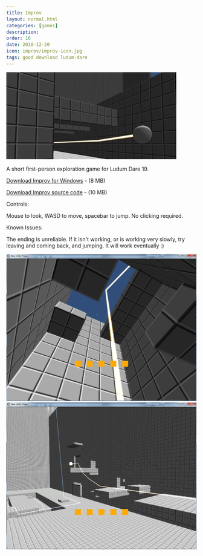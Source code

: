 ```yaml
---
title: Improv
layout: normal.html
categories: [games]
description: 
order: 16
date: 2010-12-20
icon: improv/improv-icon.jpg
tags: good download ludum-dare
---
```


<p><img src="improv-banner.jpg"></p>

<p>A short first-person exploration game for Ludum Dare 19.</p>

<p><a href="improv-ludumdare19.zip">Download Improv for Windows</a> - (8 MB)</p>
<p><a href="improv-ld19-source-small.zip">Download Improv source code</a> - (10 MB)</p>

<p>Controls:</p> 

<p>Mouse to look, WASD to move, spacebar to jump. No clicking required. </p>

<p>Known Issues: </p>
<p>The ending is unreliable. If it isn't working, or is working very slowly, try leaving and coming back, and jumping. It will work eventually :)</p>

<!-- this just duplicates the banner at the top <img src="../ludumdare/ld19/improv-2.png" width="512px" height="384px"> -->
<p><img src="improv-3.png">
<img src="improv-4.png"></p>

